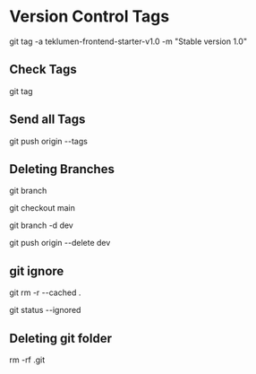 # Version Control Tags

git tag -a teklumen-frontend-starter-v1.0 -m "Stable version 1.0"

## Check Tags

git tag

## Send all Tags

git push origin --tags

## Deleting Branches

<!-- show available branches -->
git branch  

 <!-- move to main -->
git checkout main

<!-- delete branch locally -->
git branch -d dev

<!-- delete branch on github -->
git push origin --delete dev

## git ignore
<!-- clear Git’s index and re-track only what should be tracked (per your .gitignore) after git init-->
git rm -r --cached .

<!-- see all currently tracked files -->
git status --ignored

## Deleting git folder

<!-- delete git folder -->
rm -rf .git
